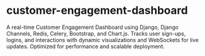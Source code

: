 # customer-engagement-dashboard
A real-time Customer Engagement Dashboard using Django, Django Channels, Redis, Celery, Bootstrap, and Chart.js. Tracks user sign-ups, logins, and interactions with dynamic visualizations and WebSockets for live updates. Optimized for performance and scalable deployment.

